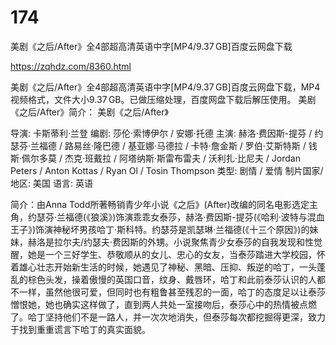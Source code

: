 # 174
美剧《之后/After》全4部超高清英语中字[MP4/9.37 GB]百度云网盘下载

https://zqhdz.com/8360.html

美剧《之后/After》全4部超高清英语中字[MP4/9.37 GB]百度云网盘下载，MP4视频格式，文件大小9.37 GB。已做压缩处理，百度网盘下载后解压使用。
美剧《之后/After》简介：
美剧《之后/After》

导演: 卡斯蒂利·兰登
编剧: 莎伦·索博伊尔 / 安娜·托德
主演: 赫洛·费因斯-提芬 / 约瑟芬·兰福德 / 路易丝·隆巴德 / 基亚娜·马德拉 / 卡特·詹金斯 / 罗伯·艾斯特斯 / 钱斯·佩尔多莫 / 杰克·班戴拉 / 阿塔纳斯·斯雷布雷夫 / 沃利扎·比尼夫 / Jordan Peters / Anton Kottas / Ryan Ol / Tosin Thompson
类型: 剧情 / 爱情
制片国家/地区: 美国
语言: 英语

简介：由Anna Todd所著畅销青少年小说《之后》(After)改编的同名电影选定主角，约瑟芬·兰福德(《狼溪》)饰演乖乖女泰莎，赫洛·费因斯-提芬(《哈利·波特与混血王子》)饰演神秘坏男孩哈丁·斯科特。约瑟芬是凯瑟琳·兰福德(《十三个原因》)的妹妹，赫洛是拉尔夫/约瑟夫·费因斯的外甥。小说聚焦青少女泰莎的自我发现和性觉醒，她是一个三好学生、恭敬顺从的女儿、忠心的女友，当泰莎踏进大学校园，怀着雄心壮志开始新生活的时候，她遇见了神秘、黑暗、压抑、叛逆的哈丁，一头蓬乱的棕色头发，操着傲慢的英国口音，纹身、戴唇环，哈丁和此前泰莎认识的人都不一样，虽然他很可爱，但同时也有粗鲁甚至残忍的一面，哈丁的态度足以让泰莎憎恨她，她也确实这样做了，直到两人共处一室接吻后，泰莎心中的热情被点燃了。哈丁坚持他们不是一路人，并一次次地消失，但泰莎每次都挖掘得更深，致力于找到重重谎言下哈丁的真实面貌。
